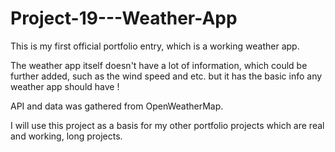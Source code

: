 # Project-19---Weather-App

This is my first official portfolio entry, which is a working weather app.

The weather app itself doesn't have a lot of information, which could be further added, such as the wind speed and etc. but it has the basic info any weather app should have !

API and data was gathered from OpenWeatherMap.

I will use this project as a basis for my other portfolio projects which are real and working, long projects.
